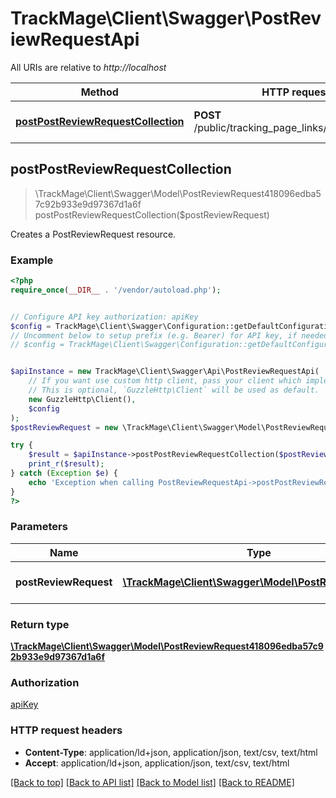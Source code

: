 # TrackMage\Client\Swagger\PostReviewRequestApi

All URIs are relative to *http://localhost*

Method | HTTP request | Description
------------- | ------------- | -------------
[**postPostReviewRequestCollection**](PostReviewRequestApi.md#postPostReviewRequestCollection) | **POST** /public/tracking_page_links/{hash}/reviews | Creates a PostReviewRequest resource.



## postPostReviewRequestCollection

> \TrackMage\Client\Swagger\Model\PostReviewRequest418096edba57c92b933e9d97367d1a6f postPostReviewRequestCollection($postReviewRequest)

Creates a PostReviewRequest resource.

### Example

```php
<?php
require_once(__DIR__ . '/vendor/autoload.php');


// Configure API key authorization: apiKey
$config = TrackMage\Client\Swagger\Configuration::getDefaultConfiguration()->setApiKey('Authorization', 'YOUR_API_KEY');
// Uncomment below to setup prefix (e.g. Bearer) for API key, if needed
// $config = TrackMage\Client\Swagger\Configuration::getDefaultConfiguration()->setApiKeyPrefix('Authorization', 'Bearer');


$apiInstance = new TrackMage\Client\Swagger\Api\PostReviewRequestApi(
    // If you want use custom http client, pass your client which implements `GuzzleHttp\ClientInterface`.
    // This is optional, `GuzzleHttp\Client` will be used as default.
    new GuzzleHttp\Client(),
    $config
);
$postReviewRequest = new \TrackMage\Client\Swagger\Model\PostReviewRequest(); // \TrackMage\Client\Swagger\Model\PostReviewRequest | The new PostReviewRequest resource

try {
    $result = $apiInstance->postPostReviewRequestCollection($postReviewRequest);
    print_r($result);
} catch (Exception $e) {
    echo 'Exception when calling PostReviewRequestApi->postPostReviewRequestCollection: ', $e->getMessage(), PHP_EOL;
}
?>
```

### Parameters


Name | Type | Description  | Notes
------------- | ------------- | ------------- | -------------
 **postReviewRequest** | [**\TrackMage\Client\Swagger\Model\PostReviewRequest**](../Model/PostReviewRequest.md)| The new PostReviewRequest resource | [optional]

### Return type

[**\TrackMage\Client\Swagger\Model\PostReviewRequest418096edba57c92b933e9d97367d1a6f**](../Model/PostReviewRequest418096edba57c92b933e9d97367d1a6f.md)

### Authorization

[apiKey](../../README.md#apiKey)

### HTTP request headers

- **Content-Type**: application/ld+json, application/json, text/csv, text/html
- **Accept**: application/ld+json, application/json, text/csv, text/html

[[Back to top]](#) [[Back to API list]](../../README.md#documentation-for-api-endpoints)
[[Back to Model list]](../../README.md#documentation-for-models)
[[Back to README]](../../README.md)

